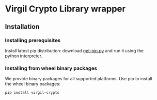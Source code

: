 # Virgil Crypto Library wrapper

## Installation

### Installing prerequisites

Install latest pip distribution: download [get-pip.py](https://bootstrap.pypa.io/get-pip.py)
and run it using the python interpreter.

### Installing from wheel binary packages

We provide binary packages for all supported platforms.
Use pip to install the wheel binary packages:

```sh
pip install virgil-crypto
```